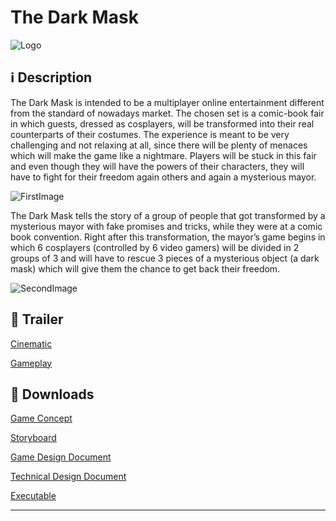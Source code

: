 **The Dark Mask**
===================

![Logo](https://image.ibb.co/fJqNid/13445558_1702822436645939_6732691753963597765_n.jpg)

<i class="icon-info"></i> :information_source: **Description**
-------------

The Dark Mask is intended to be a multiplayer online entertainment different from the standard of nowadays market. The chosen set is a comic-book fair in which guests, dressed as cosplayers, will be transformed into their real counterparts of their costumes. The experience is meant to be very challenging and not relaxing at all, since there will be plenty of menaces which will make the game like a nightmare. Players will be stuck in this fair and even though they will have the powers of their characters, they will have to fight for their freedom again others and again a mysterious mayor.

![FirstImage](https://image.ibb.co/m3EAod/Screenshot_155.png)

The Dark Mask tells the story of a group of people that got transformed by a mysterious mayor with fake promises and tricks, while they were at a comic book convention. Right after this transformation, the mayor’s game begins in which 6 cosplayers (controlled by 6 video gamers) will be divided in 2 groups of 3 and will have to rescue 3 pieces of a mysterious object (a dark mask) which will give them the chance to get back their freedom.

![SecondImage](https://preview.ibb.co/b0hfod/Screenshot_156.png)

<i class="icon-video"></i> :movie_camera: **Trailer**
-------------

[Cinematic](https://www.youtube.com/watch?v=_-L16_2TvrY)

[Gameplay](https://www.youtube.com/watch?v=zq3q-9jGCXo)

<i class="icon-download"></i> :floppy_disk: **Downloads**
-------------

[<i class="icon-provider-github"></i> Game Concept](https://github.com/Wemarcus/TheDarkMask/raw/master/Documentation/Game%20Concept.pdf)

[<i class="icon-provider-github"></i> Storyboard](https://github.com/Wemarcus/TheDarkMask/raw/master/Documentation/Storyboard.pdf)

[<i class="icon-provider-github"></i> Game Design Document](https://github.com/Wemarcus/TheDarkMask/raw/master/Documentation/Game%20Design%20Document.pdf)

[<i class="icon-provider-github"></i> Technical Design Document](https://github.com/Wemarcus/TheDarkMask/raw/master/Documentation/Technical%20Design%20Document.pdf)

[<i class="icon-provider-github"></i> Executable](https://mega.nz/#!RE1RGZpS!_v3Bj8oqIhRVk0iqgKepV6iyBVdtM-blmJCjhBU81Dk)

-------------
